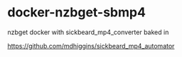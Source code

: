 # docker-nzbget-sbmp4
nzbget docker with sickbeard_mp4_converter baked in

https://github.com/mdhiggins/sickbeard_mp4_automator
